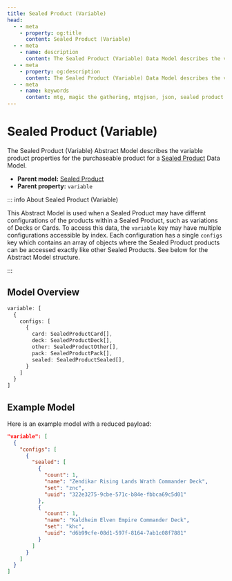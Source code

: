 ```yaml
---
title: Sealed Product (Variable)
head:
  - - meta
    - property: og:title
      content: Sealed Product (Variable)
  - - meta
    - name: description
      content: The Sealed Product (Variable) Data Model describes the variable product properties for the purchaseable product of a Set Data Model.
  - - meta
    - property: og:description
      content: The Sealed Product (Variable) Data Model describes the variable product properties for the purchaseable product of a Set Data Model.
  - - meta
    - name: keywords
      content: mtg, magic the gathering, mtgjson, json, sealed product variable product
---
```


# Sealed Product (Variable)

The Sealed Product (Variable) Abstract Model describes the variable product properties for the purchaseable product for a [Sealed Product](/data-models/sealed-product/) Data Model.

- **Parent model:** [Sealed Product](/data-models/sealed-product/)
- **Parent property:** `variable`

::: info About Sealed Product (Variable)

This Abstract Model is used when a Sealed Product may have differnt configurations of the products within a Sealed Product, such as variations of Decks or Cards. To access this data, the `variable` key may have multiple configurations accessible by index. Each configuration has a single `configs` key which contains an array of objects where the Sealed Product products can be accessed exactly like other Sealed Products. See below for the Abstract Model structure.

:::

## Model Overview

```TypeScript
variable: [
  {
    configs: [
      {
        card: SealedProductCard[],
        deck: SealedProductDeck[],
        other: SealedProductOther[],
        pack: SealedProductPack[],
        sealed: SealedProductSealed[],
      }
    ]
  }
]
```

## Example Model

Here is an example model with a reduced payload:

```JSON
"variable": [
  {
    "configs": [
      {
        "sealed": [
          {
            "count": 1,
            "name": "Zendikar Rising Lands Wrath Commander Deck",
            "set": "znc",
            "uuid": "322e3275-9cbe-571c-b84e-fbbca69c5d01"
          },
          {
            "count": 1,
            "name": "Kaldheim Elven Empire Commander Deck",
            "set": "khc",
            "uuid": "d6b99cfe-08d1-597f-8164-7ab1c08f7881"
          }
        ]
      }
    ]
  }
]
```
